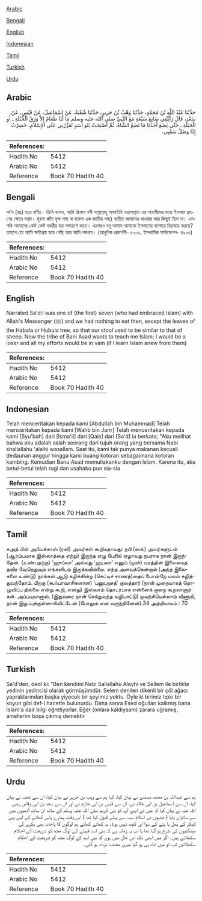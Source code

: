 [Arabic](#arabic)

[Bengali](#bengali)

[English](#english)

[Indonesian](#indonesian)

[Tamil](#tamil)

[Turkish](#turkish)

[Urdu](#urdu)

## Arabic


<div dir="rtl" lang="ar" style={{fontSize:'larger',backgroundColor:'#f8f9fa',padding:20}}>
حَدَّثَنَا عَبْدُ اللَّهِ بْنُ مُحَمَّدٍ، حَدَّثَنَا وَهْبُ بْنُ جَرِيرٍ، حَدَّثَنَا شُعْبَةُ، عَنْ إِسْمَاعِيلَ، عَنْ قَيْسٍ، عَنْ سَعْدٍ، قَالَ رَأَيْتُنِي سَابِعَ سَبْعَةٍ مَعَ النَّبِيِّ صلى الله عليه وسلم مَا لَنَا طَعَامٌ إِلاَّ وَرَقُ الْحُبْلَةِ ـ أَوِ الْحَبَلَةِ ـ حَتَّى يَضَعَ أَحَدُنَا مَا تَضَعُ الشَّاةُ، ثُمَّ أَصْبَحَتْ بَنُو أَسَدٍ تُعَزِّرُنِي عَلَى الإِسْلاَمِ، خَسِرْتُ إِذًا وَضَلَّ سَعْيِي‏.‏
</div>
<div style={{backgroundColor:'#f8f9fa',padding:20, marginBottom: 10}}><table> <thead> <tr> <th>References:</th> <th></th> </tr> </thead> <tbody><tr><td>Hadith No</td><td>5412</td></tr><tr><td>Arabic No</td><td>5412</td></tr><tr><td>Reference</td><td>Book 70 Hadith 40</td></tr></tbody></table></div>

## Bengali


<div dir="ltr" lang="bn" style={{fontSize:'larger',backgroundColor:'#f8f9fa',padding:20}}>
সা‘দ (রাঃ) হতে বর্ণিত। তিনি বলেন, আমি ছিলাম নবী সাল্লাল্লাহু আলাইহি ওয়াসাল্লাম এর সাহাবীদের মধ্যে ইসলাম গ্রহণের ক্ষেত্রে সপ্তম। হুবলা কাঁটা যুক্ত গাছ বা হাবলা এক জাতীয় গাছ) ব্যতীত আমাদের খাওয়ার আর কিছুই ছিল না। এমনকি আমাদের কেউ কেউ বকরীর মত মলত্যাগ করত। এরপরও বনূ আসাদ আমাকে ইসলামের ব্যাপারে তিরস্কার করছে? তাহলে তো আমি ক্ষতিগ্রস্ত হয়ে গেছি আর আমি পন্ডশ্রম। (আধুনিক প্রকাশনী- ৫০০৯, ইসলামিক ফাউন্ডেশন- ৪৯০৫)
</div>
<div style={{backgroundColor:'#f8f9fa',padding:20, marginBottom: 10}}><table> <thead> <tr> <th>References:</th> <th></th> </tr> </thead> <tbody><tr><td>Hadith No</td><td>5412</td></tr><tr><td>Arabic No</td><td>5412</td></tr><tr><td>Reference</td><td>Book 70 Hadith 40</td></tr></tbody></table></div>

## English


<div dir="ltr" lang="en" style={{fontSize:'larger',backgroundColor:'#f8f9fa',padding:20}}>
Narrated Sa'd:I was one of (the first) seven (who had embraced Islam) with Allah's Messenger (ﷺ) and we had nothing to eat then, except the leaves of the Habala or Hubula tree, so that our stool used to be similar to that of sheep. Now the tribe of Bani Asad wants to teach me Islam; I would be a loser and all my efforts would be in vain (if I learn Islam anew from them)
</div>
<div style={{backgroundColor:'#f8f9fa',padding:20, marginBottom: 10}}><table> <thead> <tr> <th>References:</th> <th></th> </tr> </thead> <tbody><tr><td>Hadith No</td><td>5412</td></tr><tr><td>Arabic No</td><td>5412</td></tr><tr><td>Reference</td><td>Book 70 Hadith 40</td></tr></tbody></table></div>

## Indonesian


<div dir="ltr" lang="id" style={{fontSize:'larger',backgroundColor:'#f8f9fa',padding:20}}>
Telah menceritakan kepada kami [Abdullah bin Muhammad] Telah menceritakan kepada kami [Wahb bin Jarir] Telah menceritakan kepada kami [Syu'bah] dari [Isma'il] dari [Qais] dari [Sa'd] ia berkata; "Aku melihat bahwa aku adalah salah seorang dari tujuh orang yang bersama Nabi shallallahu 'alaihi wasallam. Saat itu, kami tak punya makanan kecuali dedaunan anggur hingga kami buang kotoran sebagaimana kotoran kambing. Kemudian Banu Asad memuliakanku dengan Islam. Karena itu, aku betul-betul telah rugi dan usahaku pun sia-sia
</div>
<div style={{backgroundColor:'#f8f9fa',padding:20, marginBottom: 10}}><table> <thead> <tr> <th>References:</th> <th></th> </tr> </thead> <tbody><tr><td>Hadith No</td><td>5412</td></tr><tr><td>Arabic No</td><td>5412</td></tr><tr><td>Reference</td><td>Book 70 Hadith 40</td></tr></tbody></table></div>

## Tamil


<div dir="ltr" lang="ta" style={{fontSize:'larger',backgroundColor:'#f8f9fa',padding:20}}>
சஅத் பின் அபீவக்காஸ் (ரலி) அவர்கள் கூறியதாவது: நபி (ஸல்) அவர்களுடன் (ஆரம்பமாக இஸ்லாத்தை ஏற்று) இருந்த ஏழு பேரில் ஏழாவது நபராக நான் இருந்தேன். (உண்பதற்கு) ‘ஹுப்லா’ அல்லது ‘ஹபலா’ எனும் (முள்) மரத்தின் இலையைத் தவிர வேறெதுவும் எங்களிடம் இருக்கவில்லை. எந்த அளவுக்கென்றால் (அந்த இலைகளை உண்டு) நாங்கள் ஆடு கழிக்கின்ற (கெட்டிச் சாணத்)தைப் போன்றே மலம் கழித்துவந்தோம். பிறகு (கூஃபாவாசிகளான) ‘பனூஅசத்’ குலத்தார் (நான் முறையாகத் தொழுவிப்ப தில்லை என்று கூறி, எனது) இஸ்லாம் தொடர்பாக என்னைக் குறை கூறலானார் கள். அப்படியானால், (இதுவரை நான் செய்துவந்த வழிபாட்டு) முயற்சியெல்லாம் வீணாகி, நான் இழப்புக்குள்ளாகிவிட்டேன் (போலும் என வருந்தினேன்).34 அத்தியாயம் : 70
</div>
<div style={{backgroundColor:'#f8f9fa',padding:20, marginBottom: 10}}><table> <thead> <tr> <th>References:</th> <th></th> </tr> </thead> <tbody><tr><td>Hadith No</td><td>5412</td></tr><tr><td>Arabic No</td><td>5412</td></tr><tr><td>Reference</td><td>Book 70 Hadith 40</td></tr></tbody></table></div>

## Turkish


<div dir="ltr" lang="tr" style={{fontSize:'larger',backgroundColor:'#f8f9fa',padding:20}}>
Sa'd'den, dedi ki: "Ben kendimi Nebi Sallallahu Aleyhi ve Sellem ile birlikte yedinin yedincisi olarak görmüşümdür. Selem denilen dikenli bir çöl ağacı yapraklarından başka yiyecek bir şeyimiz yoktu. Öyle ki birimiz tıpkı bir koyun gibi def-i hacette bulunurdu. Daha sonra Esed oğulları kalkmış bana İslam'a dair bilgi öğretiyorlar. Eğer (onlara kaldıysam) zarara uğramış, amellerim boşa çıkmış demektir
</div>
<div style={{backgroundColor:'#f8f9fa',padding:20, marginBottom: 10}}><table> <thead> <tr> <th>References:</th> <th></th> </tr> </thead> <tbody><tr><td>Hadith No</td><td>5412</td></tr><tr><td>Arabic No</td><td>5412</td></tr><tr><td>Reference</td><td>Book 70 Hadith 40</td></tr></tbody></table></div>

## Urdu


<div dir="rtl" lang="ur" style={{fontSize:'larger',backgroundColor:'#f8f9fa',padding:20}}>
ہم سے عبداللہ بن محمد مسندی نے بیان کیا، کہا ہم سے وہب بن جریر نے بیان کیا، ان سے شعبہ نے بیان کیا، ان سے اسماعیل بن ابی خالد نے، ان سے قیس بن ابی حازم نے اور ان سے سعد بن ابی وقاص رضی اللہ عنہ نے بیان کیا کہ میں نے اپنے آپ کو نبی کریم صلی اللہ علیہ وسلم کے ساتھ ان سات آدمیوں میں سے ساتواں پایا ( جنہوں نے اسلام سب سے پہلے قبول کیا تھا ) اس وقت ہمارے پاس کھانے کے لیے یہی کیکر کے پھل یا پتے کے سوا اور کچھ نہیں ہوتا۔ یہ کھاتے کھاتے ہم لوگوں کا پاخانہ بھی بکری کی مینگنیوں کی طرح ہو گیا تھا یا اب یہ زمانہ ہے کہ بنی اسد قبیلے کے لوگ مجھ کو شریعت کے احکام سکھلاتے ہیں۔ اگر میں ابھی تک اس حال میں ہوں کہ بنی اسد کے لوگ مجھ کو شریعت کے احکام سکھلائیں تب تو میں تباہ ہی ہو گیا میری محنت برباد ہو گئی۔
</div>
<div style={{backgroundColor:'#f8f9fa',padding:20, marginBottom: 10}}><table> <thead> <tr> <th>References:</th> <th></th> </tr> </thead> <tbody><tr><td>Hadith No</td><td>5412</td></tr><tr><td>Arabic No</td><td>5412</td></tr><tr><td>Reference</td><td>Book 70 Hadith 40</td></tr></tbody></table></div>